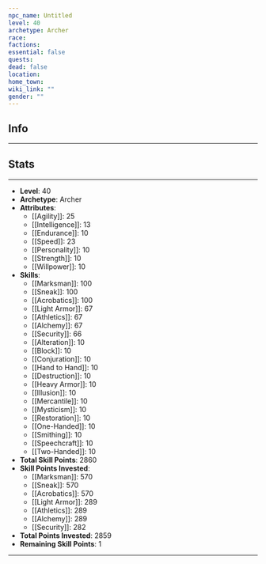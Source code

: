 ```yaml
---
npc_name: Untitled
level: 40
archetype: Archer
race: 
factions: 
essential: false
quests: 
dead: false
location: 
home_town: 
wiki_link: ""
gender: ""
---
```

## Info
---

## Stats
---
- **Level**: 40
- **Archetype**: Archer
- **Attributes**: 
  - [[Agility]]: 25
  - [[Intelligence]]: 13
  - [[Endurance]]: 10
  - [[Speed]]: 23
  - [[Personality]]: 10
  - [[Strength]]: 10
  - [[Willpower]]: 10
- **Skills**: 
  - [[Marksman]]: 100
  - [[Sneak]]: 100
  - [[Acrobatics]]: 100
  - [[Light Armor]]: 67
  - [[Athletics]]: 67
  - [[Alchemy]]: 67
  - [[Security]]: 66
  - [[Alteration]]: 10
  - [[Block]]: 10
  - [[Conjuration]]: 10
  - [[Hand to Hand]]: 10
  - [[Destruction]]: 10
  - [[Heavy Armor]]: 10
  - [[Illusion]]: 10
  - [[Mercantile]]: 10
  - [[Mysticism]]: 10
  - [[Restoration]]: 10
  - [[One-Handed]]: 10
  - [[Smithing]]: 10
  - [[Speechcraft]]: 10
  - [[Two-Handed]]: 10
- **Total Skill Points**: 2860
- **Skill Points Invested**: 
  - [[Marksman]]: 570
  - [[Sneak]]: 570
  - [[Acrobatics]]: 570
  - [[Light Armor]]: 289
  - [[Athletics]]: 289
  - [[Alchemy]]: 289
  - [[Security]]: 282
- **Total Points Invested**: 2859
- **Remaining Skill Points**: 1
---